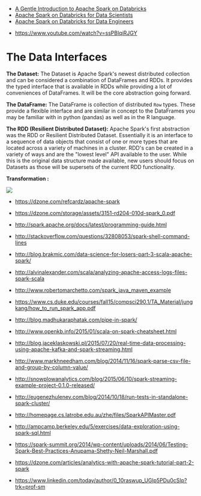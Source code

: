 
- [A Gentle Introduction to Apache Spark on Databricks](https://databricks-prod-cloudfront.cloud.databricks.com/public/4027ec902e239c93eaaa8714f173bcfc/346304/2168141618055043/484361/latest.html)
- [Apache Spark on Databricks for Data Scientists](https://databricks-prod-cloudfront.cloud.databricks.com/public/4027ec902e239c93eaaa8714f173bcfc/346304/2168141618055194/484361/latest.html)
- [Apache Spark on Databricks for Data Engineers](https://databricks-prod-cloudfront.cloud.databricks.com/public/4027ec902e239c93eaaa8714f173bcfc/346304/2168141618055109/484361/latest.html)



* https://www.youtube.com/watch?v=ssPBlqiRJGY


# **The Data Interfaces**

**The Dataset:**
The Dataset is Apache Spark's newest distributed collection and can be considered a combination of DataFrames and RDDs. It provides the typed interface that is available in RDDs while providing a lot of conveniences of DataFrames. It will be the core abstraction going forward.

**The DataFrame:**
The DataFrame is collection of distributed  <code>Row</code> types. These provide a flexible interface and are similar in concept to the DataFrames you may be familiar with in python (pandas) as well as in the R language.

**The RDD (Resilient Distributed Dataset):**
Apache Spark's first abstraction was the RDD or Resilient Distributed Dataset. Essentially it is an interface to a sequence of data objects that consist of one or more types that are located across a variety of machines in a cluster. RDD's can be created in a variety of ways and are the "lowest level" API available to the user. While this is the original data structure made available, new users should focus on Datasets as those will be supersets of the current RDD functionality.


**Transformation :**

![](http://training.databricks.com/databricks_guide/gentle_introduction/trans_and_actions.png)



* https://dzone.com/refcardz/apache-spark

* https://dzone.com/storage/assets/3151-rd204-010d-spark_0.pdf

* http://spark.apache.org/docs/latest/programming-guide.html

* http://stackoverflow.com/questions/32808053/spark-shell-command-lines

* http://blog.brakmic.com/data-science-for-losers-part-3-scala-apache-spark/

* http://alvinalexander.com/scala/analyzing-apache-access-logs-files-spark-scala

* http://www.robertomarchetto.com/spark_java_maven_example

* https://www.cs.duke.edu/courses/fall15/compsci290.1/TA_Material/jungkang/how_to_run_spark_app.pdf

* http://blog.madhukaraphatak.com/pipe-in-spark/

* http://www.openkb.info/2015/01/scala-on-spark-cheatsheet.html

* http://blog.jaceklaskowski.pl/2015/07/20/real-time-data-processing-using-apache-kafka-and-spark-streaming.html

* http://www.markhneedham.com/blog/2014/11/16/spark-parse-csv-file-and-group-by-column-value/

* http://snowplowanalytics.com/blog/2015/06/10/spark-streaming-example-project-0.1.0-released/

* http://eugenezhulenev.com/blog/2014/10/18/run-tests-in-standalone-spark-cluster/

* http://homepage.cs.latrobe.edu.au/zhe/files/SparkAPIMaster.pdf

* http://ampcamp.berkeley.edu/5/exercises/data-exploration-using-spark-sql.html

* https://spark-summit.org/2014/wp-content/uploads/2014/06/Testing-Spark-Best-Practices-Anupama-Shetty-Neil-Marshall.pdf

* https://dzone.com/articles/analytics-with-apache-spark-tutorial-part-2-spark

* https://www.linkedin.com/today/author/0_10raswup_UGlp5PDu0cSIp?trk=prof-sm